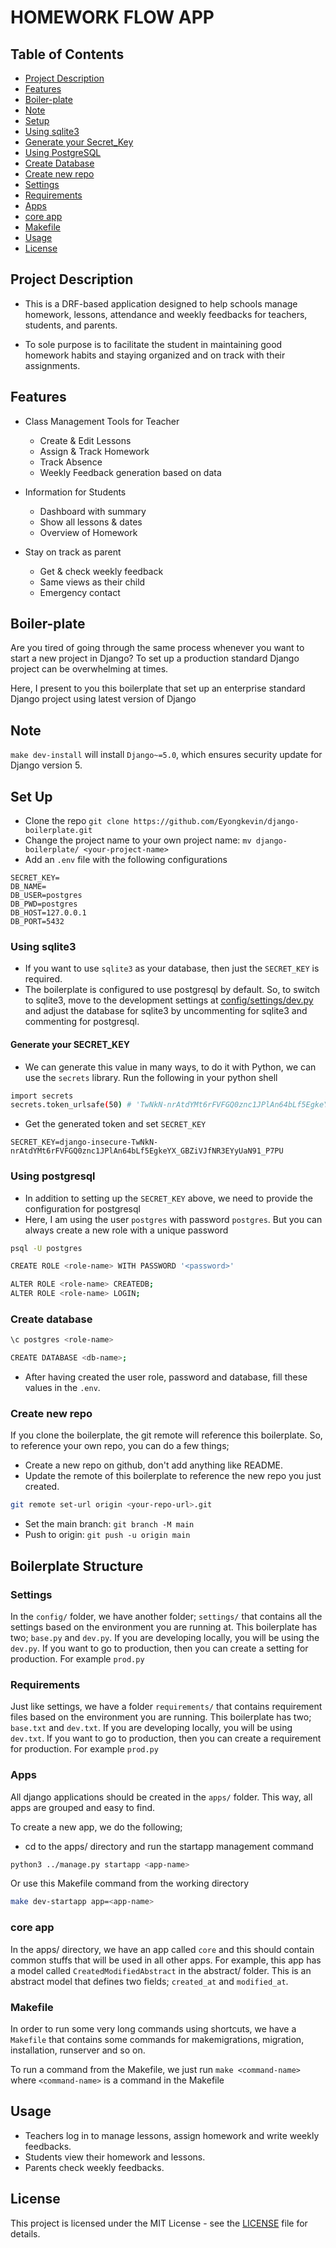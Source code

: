 # HOMEWORK FLOW APP
## Table of Contents
- [Project Description](#project-description)
- [Features](#features)
- [Boiler-plate](#boiler-plate)
- [Note](#note)
- [Setup](#set-up)
- [Using sqlite3](#using-sqlite3)
- [Generate your Secret_Key](#generate-your-secret_key)
- [Using PostgreSQL](#using-postgresql)
- [Create Database](#create-database)
- [Create new repo](#create-new-repo)
- [Settings](#settings)
- [Requirements](#requirements)
- [Apps](#apps)
- [core app](#core-app)
- [Makefile](#makefile)
- [Usage](#usage)
- [License](#license)


## Project Description
- This is a DRF-based application designed to help schools manage homework, lessons, attendance and weekly feedbacks for teachers, students, and parents.

- To sole purpose is to facilitate the student in maintaining good homework habits and staying organized and on track with their assignments.


## Features
- Class Management Tools for Teacher
    - Create & Edit Lessons
    - Assign & Track Homework
    - Track Absence
    - Weekly Feedback generation based on data

- Information for Students
    - Dashboard with summary
    - Show all lessons & dates
    - Overview of Homework

- Stay on track as parent
    - Get & check weekly feedback
    - Same views as their child
    - Emergency contact



## Boiler-plate


Are you tired of going through the same process whenever you want to start a new project in Django? To set up a production standard Django project can be overwhelming at times.

Here, I present to you this boilerplate that set up an enterprise standard Django project using latest version of Django

## Note
`make dev-install` will install `Django~=5.0`, which ensures security update for Django version 5.

## Set Up

- Clone the repo `git clone https://github.com/Eyongkevin/django-boilerplate.git`
- Change the project name to your own project name: `mv django-boilerplate/ <your-project-name>`
- Add an `.env` file with the following configurations

```
SECRET_KEY=
DB_NAME=
DB_USER=postgres
DB_PWD=postgres
DB_HOST=127.0.0.1
DB_PORT=5432
```

### Using sqlite3

- If you want to use `sqlite3` as your database, then just the `SECRET_KEY` is required.
- The boilerplate is configured to use postgresql by default. So, to switch to sqlite3, move to the development settings at [config/settings/dev.py](https://github.com/Eyongkevin/django-boilerplate/blob/main/config/settings/dev.py) and adjust the database for sqlite3 by uncommenting for sqlite3 and commenting for postgresql.

#### Generate your SECRET_KEY

- We can generate this value in many ways, to do it with Python, we can use the `secrets` library. Run the following in your python shell

```bash
import secrets
secrets.token_urlsafe(50) # 'TwNkN-nrAtdYMt6rFVFGQ0znc1JPlAn64bLf5EgkeYX_GBZiVJfNR3EYyUaN91_P7PU'
```

- Get the generated token and set `SECRET_KEY`

```
SECRET_KEY=django-insecure-TwNkN-nrAtdYMt6rFVFGQ0znc1JPlAn64bLf5EgkeYX_GBZiVJfNR3EYyUaN91_P7PU
```

### Using postgresql

- In addition to setting up the `SECRET_KEY` above, we need to provide the configuration for postgresql
- Here, I am using the user `postgres` with password `postgres`. But you can always create a new role with a unique password

```bash
psql -U postgres

CREATE ROLE <role-name> WITH PASSWORD '<password>'

ALTER ROLE <role-name> CREATEDB;
ALTER ROLE <role-name> LOGIN;
```

### Create database

```bash
\c postgres <role-name>

CREATE DATABASE <db-name>;
```

- After having created the user role, password and database, fill these values in the `.env`.

### Create new repo

If you clone the boilerplate, the git remote will reference this boilerplate. So, to reference your own repo, you can do a few things;

- Create a new repo on github, don't add anything like README.
- Update the remote of this boilerplate to reference the new repo you just created.

```bash
git remote set-url origin <your-repo-url>.git
```

- Set the main branch: `git branch -M main`
- Push to origin: `git push -u origin main`

## Boilerplate Structure

### Settings

In the `config/` folder, we have another folder; `settings/` that contains all the settings based on the environment you are running at. This boilerplate has two; `base.py` and `dev.py`. If you are developing locally, you will be using the `dev.py`. If you want to go to production, then you can create a setting for production. For example `prod.py`

### Requirements

Just like settings, we have a folder `requirements/` that contains requirement files based on the environment you are running. This boilerplate has two; `base.txt` and `dev.txt`. If you are developing locally, you will be using `dev.txt`. If you want to go to production, then you can create a requirement for production. For example `prod.py`

### Apps

All django applications should be created in the `apps/` folder. This way, all apps are grouped and easy to find.

To create a new app, we do the following;

- cd to the apps/ directory and run the startapp management command

```bash
python3 ../manage.py startapp <app-name>
```

Or use this Makefile command from the working directory

```bash
make dev-startapp app=<app-name>
```

### core app

In the apps/ directory, we have an app called `core` and this should contain common stuffs that will be used in all other apps. For example, this app has a model called `CreatedModifiedAbstract` in the abstract/ folder. This is an abstract model that defines two fields; `created_at` and `modified_at`.

### Makefile

In order to run some very long commands using shortcuts, we have a `Makefile` that contains some commands for makemigrations, migration, installation, runserver and so on.

To run a command from the Makefile, we just run `make <command-name>` where `<command-name>` is a command in the Makefile

## Usage
- Teachers log in to manage lessons, assign homework and write weekly feedbacks.
- Students view their homework and lessons.
- Parents check weekly feedbacks.

## License

This project is licensed under the MIT License - see the [LICENSE](./LICENSE) file for details.

